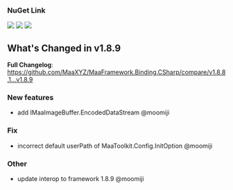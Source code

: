 ### NuGet Link

[![](https://img.shields.io/badge/NuGet-Maa.Framework-%23004880)](https://www.nuget.org/packages/Maa.Framework/v1.8.9) [![](https://img.shields.io/badge/NuGet-Binding-%23004880)](https://www.nuget.org/packages/Maa.Framework.Binding/v1.8.9) [![](https://img.shields.io/badge/NuGet-Native-%23004880)](https://www.nuget.org/packages/Maa.Framework.Binding.Native/v1.8.9)

## What's Changed in v1.8.9

**Full Changelog**: https://github.com/MaaXYZ/MaaFramework.Binding.CSharp/compare/v1.8.8.1...v1.8.9

### New features

- add IMaaImageBuffer.EncodedDataStream @moomiji

### Fix

- incorrect default userPath of MaaToolkit.Config.InitOption @moomiji

### Other

- update interop to framework 1.8.9 @moomiji
